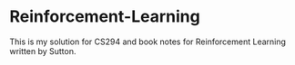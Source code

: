 # Reinforcement-Learning
This is my solution for CS294 and book notes for Reinforcement Learning written by Sutton.
